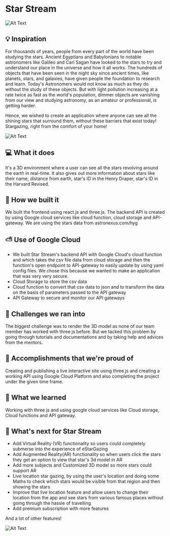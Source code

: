# Star Stream

![Alt Text](https://media.giphy.com/media/tIwmTQ64D52XTuL8xd/giphy.gif)

## 💡 Inspiration

For thousands of years, people from every part of the world have been studying the stars. Ancient Egyptians and Babylonians to notable astronomers like Galileo and Carl Sagan have looked to the stars to try and understand our place in the universe and how it all works.
The hundreds of objects that have been seen in the night sky since ancient times, like planets, stars, and galaxies, have given people the foundation to research and learn. Today's Astronomers would not know as much as they do without the study of these objects. But with light pollution increasing at a rate twice as fast as the world's population, dimmer objects are vanishing from our view and studying astronomy, as an amateur or professional, is getting harder.

Hence, we wished to create an application where anyone can see all the shining stars that surround them, without these barriers that exist today! Stargazing, right from the comfort of your home!

![Alt Text](https://media.giphy.com/media/l3E6IlIx5f9nVjd84/giphy.gif)

## 💻 What it does

It's a 3D environment where a user can see all the stars revolving around the earth in real-time. It also gives out more information about stars like their name, distance from earth, star's ID in the Henry Draper, star's ID in the Harvard Revised.

## 🔨 How we built it

We built the frontend using react.js and three.js.
The backend API is created by using Google cloud services like cloud function, cloud storage and API-gateway.
We are using the stars data from astronexus.com/hyg

## ⛅ Use of Google Cloud

- We built Star Stream's backend API with Google Cloud's cloud function and which takes the csv file data from cloud storage and then the function's open endpoint to API-gateway to easily update by using yaml config files. We chose this because we wanted to make an application that was very very secure.
- Cloud Storage to store the csv data
- Cloud function to convert that csv data to json and to transform the data on the basis of parameters passed to the API gateway
- API Gateway to secure and monitor our API gateways

## 🧠 Challenges we ran into

The biggest challenge was to render the 3D model as none of our team member has worked with three js before.
But we tacked this problem by going through tutorials and documentations and by taking help and advices from the mentors.

## 🏅 Accomplishments that we're proud of

Creating and publishing a live interactive site using three.js and creating a working API using Google Cloud Platform and also completing the project under the given time frame.

## 📖 What we learned

Working with three js and using google cloud services like Cloud storage, Cloud functions and API gateway.

## 🚀 What's next for Star Stream

- Add Virtual Reality (VR) functionality so users could completely submerse into the experience of eStarGazing
- Add Augmented Reality(AR) functionality so when users click the stars they get an option  to view that star's 3d model in AR
- Add more subjects and Customized 3D model so more stars could support AR
- Live location star gazing, by using the user's location and doing some Maths to check which stars would be visible from that region and then showing the stars
- Improve that live location feature and allow users to change their location from the app and see stars from various famous places without going through the hassle of travelling
- Add premium subscription with more features

And a lot of other features!

![Alt Text](https://media.giphy.com/media/5OaDrNrPGWJ9R1h7mf/giphy.gif)
